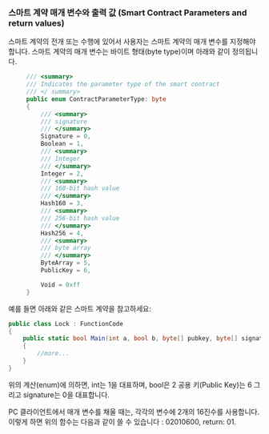 ### 스마트 계약 매개 변수와 출력 값 (Smart Contract Parameters and return values)

스마트 계약의 전개 또는 수행에 있어서 사용자는 스마트 계약의 매개 변수를 지정해야 합니다. 
스마트 계약의 매개 변수는 바이트 형태(byte type)이며 아래와 같이 정의됩니다. 


```c#
     /// <summary>
     /// Indicates the parameter type of the smart contract
     /// </ summary>
     public enum ContractParameterType: byte
     {
         /// <summary>
         /// signature
         /// </summary>
         Signature = 0,
         Boolean = 1,
         /// <summary>
         /// Integer
         /// </summary>
         Integer = 2,
         /// <summary>
         /// 160-bit hash value
         /// </summary>
         Hash160 = 3,
         /// <summary>
         /// 256-bit hash value
         /// </summary>
         Hash256 = 4,
         /// <summary>
         /// byte array
         /// </summary>
         ByteArray = 5,
         PublicKey = 6,

         Void = 0xff
     }
```

예를 들면 아래와 같은 스마트 계약을 참고하세요: 
```c#
public class Lock : FunctionCode
{
    public static bool Main(int a, bool b, byte[] pubkey, byte[] signature)
    {
        //more...
    }
}
```

위의 계산(enum)에 의하면, int는 1을 대표하며, bool은 2 공용 키(Public Key)는 6 그리고 signature는 0을 대표합니다.

PC 클라이언트에서 매개 변수를 채울 때는, 각각의 변수에 2개의 16진수를 사용합니다.
이렇게 하면 위의 함수는 다음과 같이 쓸 수 있습니다 :  02010600, return: 01.
